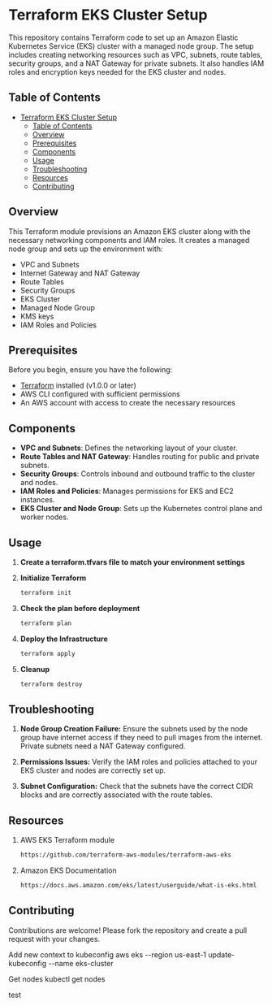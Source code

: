 # Terraform EKS Cluster Setup

This repository contains Terraform code to set up an Amazon Elastic Kubernetes Service (EKS) cluster with a managed node group. The setup includes creating networking resources such as VPC, subnets, route tables, security groups, and a NAT Gateway for private subnets. It also handles IAM roles and encryption keys needed for the EKS cluster and nodes.

## Table of Contents

- [Terraform EKS Cluster Setup](#terraform-eks-cluster-setup)
  - [Table of Contents](#table-of-contents)
  - [Overview](#overview)
  - [Prerequisites](#prerequisites)
  - [Components](#components)
  - [Usage](#usage)
  - [Troubleshooting](#troubleshooting)
  - [Resources](#resources)
  - [Contributing](#contributing)

## Overview

This Terraform module provisions an Amazon EKS cluster along with the necessary networking components and IAM roles. It creates a managed node group and sets up the environment with:

- VPC and Subnets
- Internet Gateway and NAT Gateway
- Route Tables
- Security Groups
- EKS Cluster
- Managed Node Group
- KMS keys
- IAM Roles and Policies

## Prerequisites

Before you begin, ensure you have the following:

- [Terraform](https://www.terraform.io/downloads.html) installed (v1.0.0 or later)
- AWS CLI configured with sufficient permissions
- An AWS account with access to create the necessary resources


## Components

- **VPC and Subnets**: Defines the networking layout of your cluster.
- **Route Tables and NAT Gateway**: Handles routing for public and private subnets.
- **Security Groups**: Controls inbound and outbound traffic to the cluster and nodes.
- **IAM Roles and Policies**: Manages permissions for EKS and EC2 instances.
- **EKS Cluster and Node Group**: Sets up the Kubernetes control plane and worker nodes.

## Usage

1. **Create a terraform.tfvars file to match your environment settings**

2. **Initialize Terraform**
   ```bash
   terraform init

3. **Check the plan before deployment**
   ```bash
   terraform plan

4. **Deploy the Infrastructure**
   ```bash
   terraform apply

5. **Cleanup**
   ```bash
   terraform destroy

## Troubleshooting

1. **Node Group Creation Failure:** Ensure the subnets used by the node group have internet access if they need to pull images from the internet. Private subnets need a NAT Gateway configured.
   
2. **Permissions Issues:** Verify the IAM roles and policies attached to your EKS cluster and nodes are correctly set up.

3. **Subnet Configuration:** Check that the subnets have the correct CIDR blocks and are correctly associated with the route tables.

## Resources

1. AWS EKS Terraform module
   
   ```bash
   https://github.com/terraform-aws-modules/terraform-aws-eks

2. Amazon EKS Documentation
   
   ```bash
   https://docs.aws.amazon.com/eks/latest/userguide/what-is-eks.html

## Contributing
Contributions are welcome! Please fork the repository and create a pull request with your changes.

Add new context to kubeconfig
aws eks --region us-east-1 update-kubeconfig --name eks-cluster

Get nodes
kubectl get nodes

test
